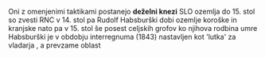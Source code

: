 Oni z omenjenimi taktikami postanejo **deželni knezi** SLO ozemlja
do 15. stol so zvesti RNC v 14. stol pa Rudolf Habsburški dobi ozemlje koroške in kranjske nato pa v 15. stol še posest celjskih grofov ko njihova rodbina umre
Habsburški je v obdobju interregnuma (1843) nastavljen kot 'lutka' za vladarja , a prevzame oblast